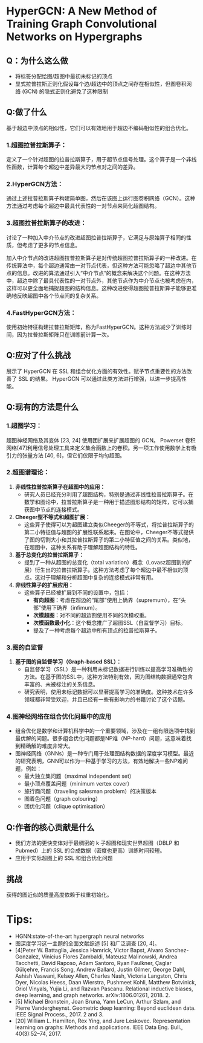 # HyperGCN: A New Method of Training Graph Convolutional Networks on Hypergraphs

## Q：为什么这么做

- 将标签分配给图/超图中最初未标记的顶点
- 显式拉普拉斯正则化假设每个边/超边中的顶点之间存在相似性，但图卷积网络 (GCN) 的隐式正则化避免了这种限制

## Q:做了什么

基于超边中顶点的相似性，它们可以有效地用于超边不编码相似性的组合优化。

### 1.**超图拉普拉斯算子**：

定义了一个针对超图的拉普拉斯算子，用于超节点信号处理。这个算子是一个非线性函数，计算每个超边中差异最大的节点对之间的差异。

### **2.HyperGCN方法**：

通过上述拉普拉斯算子构建简单图，然后在该图上运行图卷积网络（GCN）。这种方法通过考虑每个超边中最具代表性的一对节点来简化超图结构。

### 3.**超图拉普拉斯算子的改进**：

讨论了一种加入中介节点的改进超图拉普拉斯算子，它满足与原始算子相同的性质，但考虑了更多的节点信息。

加入中介节点的改进超图拉普拉斯算子是对传统超图拉普拉斯算子的一种改进。在传统算法中，每个超边通常由一对节点代表，但这种方法可能忽略了超边中其他节点的信息。改进的算法通过引入“中介节点”的概念来解决这个问题。在这种方法中，超边中除了最具代表性的一对节点外，其他节点作为中介节点也被考虑在内，这样可以更全面地捕捉超图的结构信息。这种改进使得超图拉普拉斯算子能够更准确地反映超图中各个节点间的复杂关系。

### 4.**FastHyperGCN方法**：

使用初始特征构建拉普拉斯矩阵，称为FastHyperGCN。这种方法减少了训练时间，因为拉普拉斯矩阵只在训练前计算一次。

## Q:应对了什么挑战

展示了 HyperGCN 在 SSL 和组合优化方面的有效性。赋予节点重要性的方法改善了 SSL 的结果。 HyperGCN 可以通过此类方法进行增强，以进一步提高性能。

## Q:现有的方法是什么

### 1.超图学习：

超图神经网络及其变体 [23, 24] 使用团扩展来扩展超图的 GCN。 Powerset 卷积网络[47]利用信号处理工具来定义集合函数上的卷积。另一项工作使用数学上有吸引力的张量方法 [40, 6]，但它们仅限于均匀超图。

### 2.超图谱理论：

1. **非线性拉普拉斯算子在超图中的应用：**
   - 研究人员已经充分利用了超图结构，特别是通过非线性拉普拉斯算子。在数学和图论中，拉普拉斯算子是一种用于描述图形结构的矩阵，它可以捕获图中节点的连接模式。
2. **Cheeger型不等式和超图扩展：**
   - 这些算子使得可以为超图建立类似Cheeger的不等式，将拉普拉斯算子的第二小特征值与超图的扩展性联系起来。在图论中，Cheeger不等式提供了图的切割大小和其拉普拉斯算子的第二小特征值之间的关系。类似地，在超图中，这种关系有助于理解超图结构的特性。
3. **基于总变化的拉普拉斯算子：**
   - 提到了一种从超图的总变化（total variation）概念（Lovasz超图割的扩展）衍生出的拉普拉斯算子。这种方法考虑了每个超边中最不相似的顶点。这对于理解和分析超图中复杂的连接模式非常有用。
4. **非线性算子的扩展应用：**
   - 这些算子已经被扩展到不同的设置中，包括：
     - **有向超图**：考虑在超边的“尾部”使用上确界（supremum），在“头部”使用下确界（infimum）。
     - **次模超图**：对不同的超边割使用不同的次模权重。
     - **次模函数最小化**：这个概念推广了超图SSL（自监督学习）目标。
     - 提及了一种考虑每个超边中所有顶点的拉普拉斯算子。

### 3.图的自监督

1. **基于图的自监督学习（Graph-based SSL）：**
   - 自监督学习（SSL）是一种利用未标记数据进行训练以提高学习准确性的方法。在基于图的SSL中，这种方法特别有效，因为图结构数据通常包含丰富的、未被标注的关系信息。
   - 研究表明，使用未标记数据可以显著提高学习的准确度。这种技术在许多领域都非常受欢迎，并且已经有一些有影响力的书籍讨论了这个话题。

### 4.图神经网络在组合优化问题中的应用

- 组合优化是数学和计算机科学中的一个重要领域，涉及在一组有限选项中找到最优解的问题。很多组合优化问题都是NP难（NP-hard）问题，这意味着找到精确解的难度非常大。
- 图神经网络（GNNs）是一种专门用于处理图结构数据的深度学习模型。最近的研究表明，GNN可以作为一种基于学习的方法，有效地解决一些NP难问题，例如：
  - 最大独立集问题（maximal independent set）
  - 最小顶点覆盖问题（minimum vertex cover）
  - 旅行商问题（traveling salesman problem）的决策版本
  - 图着色问题（graph colouring）
  - 团优化问题（clique optimisation）

## Q:作者的核心贡献是什么

- 我们方法的更快变体对于最稠密的 k 子超图和现实世界超图（DBLP 和 Pubmed）上的 SSL 的合成数据（密度也更高）训练时间较短。
- 应用于实际超图上的 SSL 和组合优化问题

## 挑战

获得的图近似的质量高度依赖于权重初始化。

# Tips:

- HGNN:state-of-the-art hypergraph neural networks
- 图深度学习这一主题的全面文献综述 [5] 和广泛调查 [20, 4]。
- [4]Peter W. Battaglia, Jessica Hamrick, Victor Bapst, Alvaro Sanchez-Gonzalez, Vinícius Flores Zambaldi, Mateusz Malinowski, Andrea Tacchetti, David Raposo, Adam Santoro, Ryan Faulkner, Çaglar Gülçehre, Francis Song, Andrew Ballard, Justin Gilmer, George Dahl, Ashish Vaswani, Kelsey Allen, Charles Nash, Victoria Langston, Chris Dyer, Nicolas Heess, Daan Wierstra, Pushmeet Kohli, Matthew Botvinick, Oriol Vinyals, Yujia Li, and Razvan Pascanu. Relational inductive biases, deep learning, and graph networks. arXiv:1806.01261, 2018. 2.
-  [5] Michael Bronstein, Joan Bruna, Yann LeCun, Arthur Szlam, and Pierre Vandergheynst. Geometric deep learning: Beyond euclidean data. IEEE Signal Process., 2017. 2 and 3.
- [20] William L. Hamilton, Rex Ying, and Jure Leskovec. Representation learning on graphs: Methods and applications. IEEE Data Eng. Bull., 40(3):52–74, 2017.
